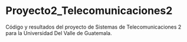 # Proyecto2_Telecomunicaciones2
Código y resultados del proyecto de Sistemas de Telecomunicaciones 2 para la Universidad Del Valle de Guatemala.

